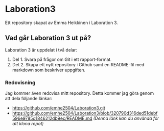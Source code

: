 # Laboration3
Ett repository skapat av Emma Heikkinen i Laboration 3.
## Vad går Laboration 3 ut på?
Laboration 3 är uppdelat i två delar:
1. Del 1. Svara på frågor om Git i ett rapport-format.
2. Det 2. Skapa ett nytt repository i Github samt en README-fil med markdown som beskriver uppgiften.
### Redovisning
Jag kommer även redovisa mitt repository. Detta kommer jag göra genom att dela följande länkar:
* https://github.com/emhe2504/Laboration3.git
* https://github.com/emhe2504/Laboration3/blob/320790d316ded51debf596e9785d1846212db9ec/README.md
_(Denna länk kan du använda för att klona repot)_
